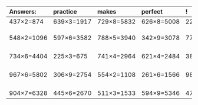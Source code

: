 | Answers: | practice | makes | perfect | ! |
| :--- | :--- | :--- | :--- | :--- |
| 437×2=874 | 639×3=1917 | 729×8=5832 | 626×8=5008 | 222×2=444 | 
|   |   |   |   |   | 
|   |   |   |   |   | 
|   |   |   |   |   | 
| 548×2=1096 | 597×6=3582 | 788×5=3940 | 342×9=3078 | 772×3=2316 | 
|   |   |   |   |   | 
|   |   |   |   |   | 
|   |   |   |   |   | 
|   |   |   |   |   | 
| 734×6=4404 | 225×3=675 | 741×4=2964 | 621×4=2484 | 383×5=1915 | 
|   |   |   |   |   | 
|   |   |   |   |   | 
|   |   |   |   |   | 
|   |   |   |   |   | 
| 967×6=5802 | 306×9=2754 | 554×2=1108 | 261×6=1566 | 984×7=6888 | 
|   |   |   |   |   | 
|   |   |   |   |   | 
|   |   |   |   |   | 
|   |   |   |   |   | 
| 904×7=6328 | 445×6=2670 | 511×3=1533 | 594×9=5346 | 473×2=946 | 
